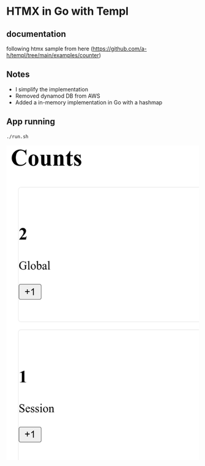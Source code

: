 # HTMX in Go with Templ

## documentation

following htmx sample from here
(<https://github.com/a-h/templ/tree/main/examples/counter>)

## Notes

* I simplify the implementation
* Removed dynamod DB from AWS
* Added a in-memory implementation in Go with a hashmap

## App running
```bash
./run.sh
```
<img src="working-app.png" />